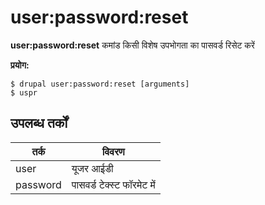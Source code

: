 # user:password:reset
**user:password:reset** कमांड किसी विशेष उपभोगता का पासवर्ड रिसेट करें

**प्रयोग:**
```
$ drupal user:password:reset [arguments] 
$ uspr  
```

## उपलब्ध तर्कों
तर्क | विवरण
---------|-------------
user | यूजर आईडी
password | पासवर्ड टेक्स्ट फॉरमेट में
